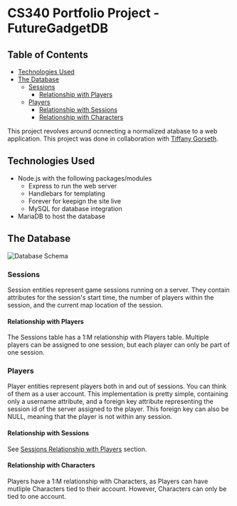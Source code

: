 # CS340 Portfolio Project - FutureGadgetDB

## Table of Contents
- [Technologies Used](#technologies-used)
- [The Database](#the-database)
    - [Sessions](#sessions)
        - [Relationship with Players](#relationship-with-players)
    - [Players](#-players)
        - [Relationship with Sessions](#relationship-with-sessions)
        - [Relationship with Characters](#relationship-with-characters)

This project revolves around ocnnecting a normalized atabase to a web application. This project was
done in collaboration with [Tiffany Gorseth](https://github.com/togrseth).

## Technologies Used
- Node.js with the following packages/modules
    - Express to run the web server
    - Handlebars for templating
    - Forever for keepign the site live
    - MySQL for database integration
- MariaDB to host the database

## The Database
![Database Schema](https://github.com/mCaballero1224/cs-340-project/blob/main/public/assets/SchemaDB.svg)

### Sessions
Session entities represent game sessions running on a server. They contain attributes for the session's
start time, the number of players within the session, and the current map location of the session.

#### Relationship with Players
The Sessions table has a 1:M relationship with Players table. Multiple players can be assigned to
one session, but each player can only be part of one session. 

### Players
Player entities represent players both in and out of sessions. You can think of them as a user account.
This implementation is pretty simple, containing only a username attribute, and a foreign key attribute
representing the session id of the server assigned to the player. This foreign key can also be NULL, 
meaning that the player is not within any session. 

#### Relationship with Sessions
See [Sessions Relationship with Players](#relationship-with-players) section.

#### Relationship with Characters
Players have a 1:M relationship with Characters, as Players can have mutliple Characters tied to their
account. However, Characters can only be tied to one account.
